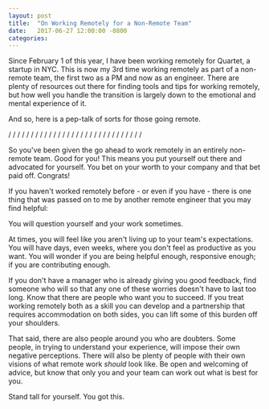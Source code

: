 ```yaml
---
layout: post
title:  "On Working Remotely for a Non-Remote Team"
date:   2017-06-27 12:00:00 -0800
categories:
---
```

Since February 1 of this year, I have been working remotely for Quartet, a startup in NYC. This is now my 3rd time working remotely as part of a non-remote team, the first two as a PM and now as an engineer. There are plenty of resources out there for finding tools and tips for working remotely, but how well you handle the transition is largely down to the emotional and mental experience of it.

And so, here is a pep-talk of sorts for those going remote.

/  /  /  /  /  /  /  /  /  /  /  /  /  /  /  /  /  /  /  /  /  /  /  /  /  /  /  /  /  /

So you've been given the go ahead to work remotely in an entirely non-remote team. Good for you! This means you put yourself out there and advocated for yourself. You bet on your worth to your company and that bet paid off. Congrats!

If you haven't worked remotely before - or even if you have - there is one thing that was passed on to me by another remote engineer that you may find helpful:

You will question yourself and your work sometimes.

At times, you will feel like you aren't living up to your team's expectations. You will have days, even weeks, where you don't feel as productive as you want. You will wonder if you are being helpful enough, responsive enough; if you are contributing enough.

If you don't have a manager who is already giving you good feedback, find someone who will so that any one of these worries doesn't have to last too long. Know that there are people who want you to succeed. If you treat working remotely both as a skill you can develop and a partnership that requires accommodation on both sides, you can lift some of this burden off your shoulders.

That said, there are also people around you who are doubters. Some people, in trying to understand your experience, will impose their own negative perceptions. There will also be plenty of people with their own visions of what remote work <em>should</em> look like. Be open and welcoming of advice, but know that only you and your team can work out what is best for you.

Stand tall for yourself. You got this.
